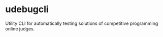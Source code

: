 # udebugcli
Utility CLI for automatically testing solutions of competitive programming online judges.
